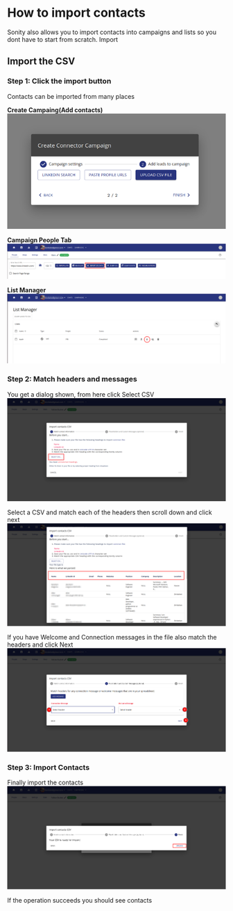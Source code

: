 # How to import contacts

Sonity also allows you to import contacts into campaigns and lists so you dont have to start from  scratch. Import

## Import the CSV

### Step 1: Click the import button
Contacts can be imported from many places 

**Create Campaing(Add contacts)**
![Click Campaign from Selector](/images/import_contacts_01a.png)

**Campaign People Tab**
![Click Campaign from Selector](/images/import_contacts_01b.png)

**List Manager**
![Click Campaign from Selector](/images/import_contacts_01c.png)


### Step 2: Match headers and messages

You get a dialog shown, from here click Select CSV
![Click Campaign from Selector](/images/import_contacts.png)


Select a CSV and match each of the headers then scroll down and click next 
![Click Campaign from Selector](/images/import_contacts_02.png)


If you have Welcome and Connection messages in the file also match the headers and click Next
![Click Campaign from Selector](/images/import_contacts_03.png)


### Step 3: Import Contacts
Finally import the contacts
![Click Campaign from Selector](/images/import_contacts_04.png)

If the operation succeeds you should see contacts
